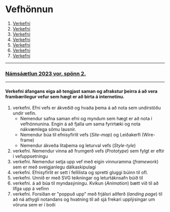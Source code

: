# Vefhönnun

1. [Verkefni](Verkefni-1/)
2. [Verkefni](Verkefni-2/)
3. [Verkefni](Verkefni-3/)
4. [Verkefni](Verkefni-4/)
5. [Verkefni](Verkefni-5/)
6. [Verkefni](Verkefni-6/)
7. [Verkefni](Verkefni-7/)

---

### [Námsáætlun 2023 vor, spönn 2.](VEFÞ2VH05AU_V23-2.pdf)

---

#### Verkefni áfangans eiga að tengjast saman og afrakstur þeirra á að vera frambærilegur vefur sem hægt er að birta á internetinu. 

1. verkefni. Efni vefs er ákveðið og hvaða þema á að nota sem undirstöðu undir vefin.
   * Nemendur safna saman efni og myndum sem hægt er að nota í vefhönnunina. Engin á að fjalla um sama fyrirtæki og nota nákvæmlega sömu lausnir. 
   * Nemendur búa til efnisyfirlit vefs (_Site-map_) og Leiðakerfi (Wire-frame)
   * Nemendur ákveða litaþema og leturval vefs (_Style-tyle_)
1. verkefni. Nemendur vinna að frumgerð vefs (_Prototype_) sem fylgt er eftir í vefuppsetningu
1. verkefni. Nemendur setja upp vef með eigin vinnuramma (_framework_) sem er með sveigjanlegu dálkaskipulagi
1. verkefni. Efnisyfirlit er sett í fellilista og spretti gluggi búinn til ofl.
1. verkefni. Unnið er með SVG teikningar og leturtáknsafn búið til
1. verkefni. á að búa til myndasýningu. Kvikun (_Animation_) bætt við til að lífga upp á vefinn 
1. verkefni. Forsíðan er "poppuð upp" með frjálsri aðferð (_landing page_) til að ná athygli notandans og hvatning til að sjá frekari upplýsingar um vöruna sem er í boði
